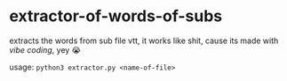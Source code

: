 # extractor-of-words-of-subs
extracts the words from sub file vtt, it works like shit, cause its made with *vibe coding*, yey :sob: 

usage: `python3 extractor.py <name-of-file>`
